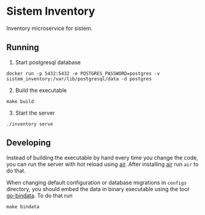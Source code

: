 # Sistem Inventory
Inventory microservice for sistem.

## Running
1. Start postgresql database
```
docker run -p 5432:5432 -e POSTGRES_PASSWORD=postgres -v sistem_inventory:/var/lib/postgresql/data -d postgres
```
2. Build the executable
```
make build
```
3. Start the server
```
./inventory serve
```

## Developing
Instead of building the executable by hand every time you change the code, you can
run the server with hot reload using [air](https://github.com/cosmtrek/air).
After installing [air](https://github.com/cosmtrek/air) run `air` to do that.

When changing default configuration or database migrations in `configs` directory, you should embed the data
in binary executable using the tool [go-bindata](https://github.com/go-bindata/go-bindata). To do that run
```
make bindata
```
